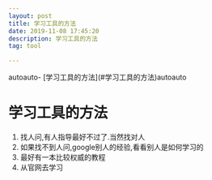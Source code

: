 ```yaml
---
layout: post
title: 学习工具的方法
date: 2019-11-08 17:45:20
description: 学习工具的方法
tag: tool

---
```




<!-- TOC -->autoauto- [学习工具的方法](#学习工具的方法)autoauto<!-- /TOC -->

# 学习工具的方法
1. 找人问,有人指导最好不过了.当然找对人
2. 如果找不到人问,google别人的经验,看看别人是如何学习的
3. 最好有一本比较权威的教程
4. 从官网去学习